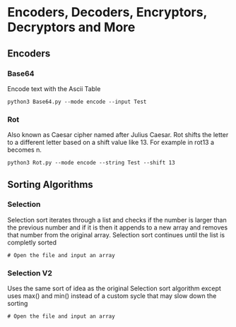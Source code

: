 # Encoders, Decoders, Encryptors, Decryptors and More

## Encoders

### Base64
Encode text with the Ascii Table
```
python3 Base64.py --mode encode --input Test
```

### Rot
Also known as Caesar cipher named after Julius Caesar. Rot shifts the letter to a different letter based on a shift value like 13. For example in rot13 a becomes n.
```
python3 Rot.py --mode encode --string Test --shift 13
```


## Sorting Algorithms

### Selection
Selection sort iterates through a list and checks if the number is larger than the previous number and if it is then it appends to a new array and removes that number from the original array. Selection sort continues until the list is completly sorted
```
# Open the file and input an array
```

### Selection V2
Uses the same sort of idea as the original Selection sort algorithm except uses max() and min() instead of a 
custom sycle that may slow down the sorting
```
# Open the file and input an array
```